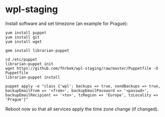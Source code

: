 # wpl-staging

Install software and set timezone (an example for Prague):

```
yum install puppet
yum install git
yum install wget

gem install librarian-puppet

cd /etc/puppet
librarian-puppet init
wget https://github.com/fhrbek/wpl-staging/raw/master/Puppetfile -O Puppetfile
librarian-puppet install

puppet apply -e "class {'wpl': backups => true, sendBackups => true, backupEmailFrom => '<from>', backupEmailPassword => '<passwd>', backupEmailRecipient => '<to>', tzRegion => 'Europe', tzLocality => 'Prague'}"
```

Reboot now so that all services apply the time zone change (if changed).
